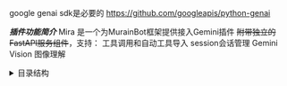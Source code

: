 google genai sdk是必要的 https://github.com/googleapis/python-genai 

***插件功能简介***
Mira 是一个为MurainBot框架提供接入Gemini插件 ~~附带独立的FastAPI服务组件~~，支持：
工具调用和自动工具导入
session会话管理
Gemini Vision 图像理解

<details>
<summary>目录结构</summary>

```
Murainbot（机器人根目录）
│
├── plugin/
│   ├── mira.py                 # Mira 插件主文件
│   └── config/
│       └── mira_config.yml     # Mira 配置文件
│
└── Server/                     # LLM 服务器目录
    ├── LLMserver.py            # LLM 服务器主程序
    └── google/
        └── genai/              # Google Generative AI 库
```

</details>
